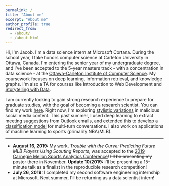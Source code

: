 ```yaml
---
permalink: /
title: "About me"
excerpt: "About me"
author_profile: true
redirect_from: 
  - /about/
  - /about.html
---
```


Hi, I'm Jacob. I'm a data science intern at Microsoft Cortana. During the school year, I take honors computer science at Carleton University in Ottawa, Canada. I'm entering the senior year of my undergraduate degree, and I've been accepted to the 5-year masters track - with a concentration in data science - at the [Ottawa-Carleton Institute of Computer Science](https://carleton.ca/scs/mcs-accelerated-stream/). My coursework focuses on deep learning, information retrieval, and knowledge graphs. I'm also a TA for courses like Introduction to Web Development and [Storytelling with Data](http://www.davidmckie.com/professional-skills-data-storytelling-33310-jour-4401-a/).


I am currently looking to gain strong research experience to prepare for graduate studies, with the goal of becoming a research scientist. You can find my work [here](/research/). Right now, I'm exploring [stylistic variations](/research/cu-disinfo) in malicious social media content. This past summer, I used deep learning to extract meeting suggestions from Outlook emails, and extended this to develop a [classification model](/research/remembert) for multi-turn conversations. I also work on applications of machine learning to sports (primarily NBA/MLB).

<hr/>

* <b>August 16, 2019:</b> My [work](/research/twtc), <i style="font-style: italic">Trouble with the Curve: Predicting Future MLB Players Using Scouting Reports</i>, was accepted to the [2019 Carnegie Mellon Sports Analytics Conference](http://www.stat.cmu.edu/cmsac/)! <s>I'll be presenting my poster there in November.</s> <b>Update 10/2019:</b> I'll be presenting a 15-minute talk as a finalist in the reproducible research competition!
* <b>July 26, 2019:</b> I completed my second software engineering internship at Microsoft. Next summer, I'll be returning as a data scientist intern!